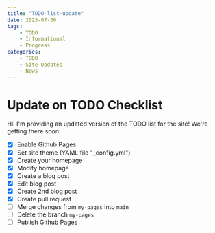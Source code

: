 ```yaml
---
title: "TODO-list-update"
date: 2023-07-30
tags: 
    - TODO
    - Informational 
    - Progress
categories: 
    - TODO
    - Site Updates
    - News
---
```


# Update on TODO Checklist
Hi! I'm providing an updated version of the TODO list for the site! We're getting there soon:
- [x] Enable Github Pages
- [x] Set site theme (YAML file "_config.yml")
- [x] Create your homepage
- [x] Modify homepage
- [x] Create a blog post
- [x] Edit blog post
- [x] Create 2nd blog post
- [x] Create pull request
- [ ] Merge changes from ```my-pages``` into ```main```
- [ ] Delete the branch ```my-pages```
- [ ] Publish Github Pages 
